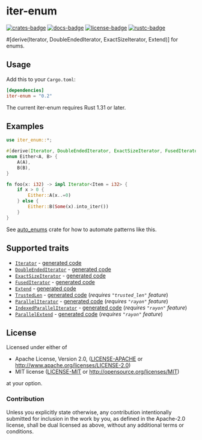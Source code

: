 # iter-enum

[![crates-badge]][crates-url]
[![docs-badge]][docs-url]
[![license-badge]][license]
[![rustc-badge]][rustc-url]

[crates-badge]: https://img.shields.io/crates/v/iter-enum.svg
[crates-url]: https://crates.io/crates/iter-enum
[docs-badge]: https://docs.rs/iter-enum/badge.svg
[docs-url]: https://docs.rs/iter-enum
[license-badge]: https://img.shields.io/badge/license-Apache--2.0%20OR%20MIT-blue.svg
[license]: #license
[rustc-badge]: https://img.shields.io/badge/rustc-1.31+-lightgray.svg
[rustc-url]: https://blog.rust-lang.org/2018/12/06/Rust-1.31-and-rust-2018.html

\#\[derive(Iterator, DoubleEndedIterator, ExactSizeIterator, Extend)\] for enums.

## Usage

Add this to your `Cargo.toml`:

```toml
[dependencies]
iter-enum = "0.2"
```

The current iter-enum requires Rust 1.31 or later.

## Examples

```rust
use iter_enum::*;

#[derive(Iterator, DoubleEndedIterator, ExactSizeIterator, FusedIterator, Extend)]
enum Either<A, B> {
    A(A),
    B(B),
}

fn foo(x: i32) -> impl Iterator<Item = i32> {
    if x > 0 {
        Either::A(x..=0)
    } else {
        Either::B(Some(x).into_iter())
    }
}
```

See [auto_enums](https://github.com/taiki-e/auto_enums) crate for how to automate patterns like this.

## Supported traits

* [`Iterator`](https://doc.rust-lang.org/std/iter/trait.Iterator.html) - [generated code](doc/iterator.md)
* [`DoubleEndedIterator`](https://doc.rust-lang.org/std/iter/trait.DoubleEndedIterator.html) - [generated code](doc/double_ended_iterator.md)
* [`ExactSizeIterator`](https://doc.rust-lang.org/std/iter/trait.ExactSizeIterator.html) - [generated code](doc/exact_size_iterator.md)
* [`FusedIterator`](https://doc.rust-lang.org/std/iter/trait.FusedIterator.html) - [generated code](doc/fused_iterator.md)
* [`Extend`](https://doc.rust-lang.org/std/iter/trait.Extend.html) - [generated code](doc/extend.md)
* [`TrustedLen`](https://doc.rust-lang.org/std/iter/trait.TrustedLen.html) - [generated code](doc/trusted_len.md) (*requires `"trusted_len"` feature*)
* [`ParallelIterator`](https://docs.rs/rayon/1/rayon/iter/trait.ParallelIterator.html) - [generated code](doc/parallel_iterator.md) (*requires `"rayon"` feature*)
* [`IndexedParallelIterator`](https://docs.rs/rayon/1/rayon/iter/trait.IndexedParallelIterator.html) - [generated code](doc/indexed_parallel_iterator.md) (*requires `"rayon"` feature*)
* [`ParallelExtend`](https://docs.rs/rayon/1/rayon/iter/trait.ParallelExtend.html) - [generated code](doc/parallel_extend.md) (*requires `"rayon"` feature*)

## License

Licensed under either of

* Apache License, Version 2.0, ([LICENSE-APACHE](LICENSE-APACHE) or <http://www.apache.org/licenses/LICENSE-2.0>)
* MIT license ([LICENSE-MIT](LICENSE-MIT) or <http://opensource.org/licenses/MIT>)

at your option.

### Contribution

Unless you explicitly state otherwise, any contribution intentionally submitted for inclusion in the work by you, as defined in the Apache-2.0 license, shall be dual licensed as above, without any additional terms or conditions.
